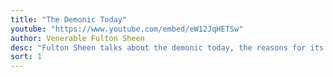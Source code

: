 ```yaml
---
title: "The Demonic Today"
youtube: "https://www.youtube.com/embed/eW12JqHETSw"
author: Venerable Fulton Sheen
desc: "Fulton Sheen talks about the demonic today, the reasons for its increase, and how the church must defeat it."
sort: 1
---
```

